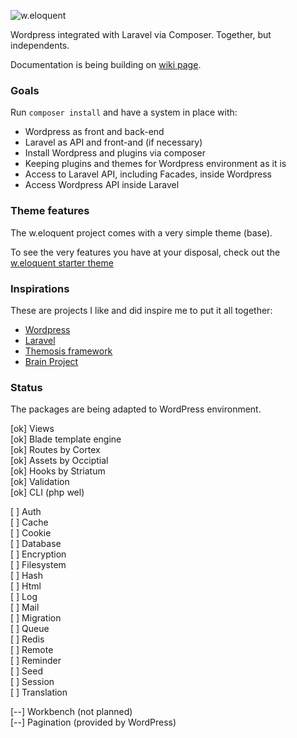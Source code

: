 ![w.eloquent](https://raw.githubusercontent.com/bruno-barros/w.eloquent-framework/master/weloquent.png)

Wordpress integrated with Laravel via Composer. Together, but independents.

Documentation is being building on [wiki page](https://github.com/bruno-barros/w.eloquent/wiki).

### Goals
Run `composer install` and have a system in place with:

- Wordpress as front and back-end
- Laravel as API and front-and (if necessary)
- Install Wordpress and plugins via composer
- Keeping plugins and themes for Wordpress environment as it is 
- Access to Laravel API, including Facades, inside Wordpress
- Access Wordpress API inside Laravel

### Theme features
The w.eloquent project comes with a very simple theme (base).

To see the very features you have at your disposal, check out the [w.eloquent starter theme](https://github.com/bruno-barros/weloquent-starter-theme)

### Inspirations
These are projects I like and did inspire me to put it all together:

- [Wordpress](https://wordpress.org/)
- [Laravel](http://laravel.com/)
- [Themosis framework](http://framework.themosis.com/)
- [Brain Project](http://giuseppe-mazzapica.github.io/Brain)

### Status
The packages are being adapted to WordPress environment.

[ok] Views <br>
[ok] Blade template engine <br>
[ok] Routes by Cortex <br>
[ok] Assets by Occiptial <br>
[ok] Hooks by Striatum <br>
[ok] Validation <br>
[ok] CLI (php wel) <br>

[  ] Auth <br>
[  ] Cache <br>
[  ] Cookie <br>
[  ] Database <br>
[  ] Encryption <br>
[  ] Filesystem <br>
[  ] Hash <br>
[  ] Html <br>
[  ] Log <br>
[  ] Mail <br>
[  ] Migration <br>
[  ] Queue <br>
[  ] Redis <br>
[  ] Remote <br>
[  ] Reminder <br>
[  ] Seed <br>
[  ] Session <br>
[  ] Translation <br>

[--] Workbench (not planned) <br>
[--] Pagination (provided by WordPress) <br>
